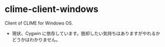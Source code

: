 # clime-client-windows

Client of CLIME for Windows OS.

* 現状、Cygwin に依存しています。脱却したい気持ちはありますがやれるかどうかはわかりません。

